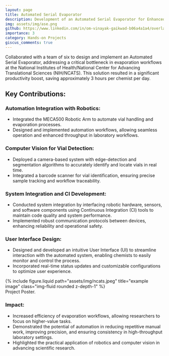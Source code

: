```yaml
---
layout: page
title: Automated Serial Evaporator
description: Development of an Automated Serial Evaporator for Enhanced Laboratory Efficiency at NIH/NCATS 
img: assets/img/ase.png
github: https://www.linkedin.com/in/om-vinayak-gaikwad-b06a4a1a4/overlay/1709054832000/single-media-viewer/?profileId=ACoAAC_aRbYBvALUhp7L2HHVMZ0iNiKesxLoLG0
importance: 3
category: Hands-on Projects
giscus_comments: true
---
```


Collaborated with a team of six to design and implement an Automated Serial Evaporator, addressing a critical bottleneck in evaporation workflows at the National Institutes of Health/National Center for Advancing Translational Sciences (NIH/NCATS). This solution resulted in a significant productivity boost, saving approximately 3 hours per chemist per day.

## Key Contributions:
### Automation Integration with Robotics:

- Integrated the MECA500 Robotic Arm to automate vial handling and evaporation processes.
- Designed and implemented automation workflows, allowing seamless operation and enhanced throughput in laboratory workflows.

### Computer Vision for Vial Detection:

- Deployed a camera-based system with edge-detection and segmentation algorithms to accurately identify and locate vials in real time.
- Integrated a barcode scanner for vial identification, ensuring precise sample tracking and workflow traceability.

### System Integration and CI Development:

- Conducted system integration by interfacing robotic hardware, sensors, and software components using Continuous Integration (CI) tools to maintain code quality and system performance.
- Implemented robust communication protocols between devices, enhancing reliability and operational safety.

### User Interface Design:

- Designed and developed an intuitive User Interface (UI) to streamline interaction with the automated system, enabling chemists to easily monitor and control the process.
- Incorporated real-time status updates and customizable configurations to optimize user experience.


<div class="row justify-content-sm-center">
    <div class="col-sm-8 mt-3 mt-md-0">
        {% include figure.liquid path="assets/img/ncats.jpeg" title="example image" class="img-fluid rounded z-depth-1" %}
    </div>
 
</div>
<div class="caption">
    Project Poster.
</div>

### Impact:
- Increased efficiency of evaporation workflows, allowing researchers to focus on higher-value tasks.
- Demonstrated the potential of automation in reducing repetitive manual work, improving precision, and ensuring consistency in high-throughput laboratory settings.
- Highlighted the practical application of robotics and computer vision in advancing scientific research.